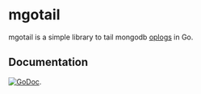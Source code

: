 # mgotail

mgotail is a simple library to tail mongodb [oplogs](http://docs.mongodb.org/manual/core/replica-set-oplog/) in Go.

## Documentation

[![GoDoc](https://godoc.org/github.com/Clever/mongo-tail?status.png)](https://godoc.org/github.com/Clever/mongo-tail).
